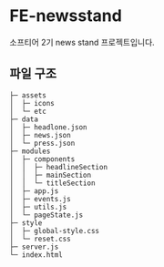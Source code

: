 # FE-newsstand

소프티어 2기 news stand 프로젝트입니다.

## 파일 구조

```
├─ assets
│  ├─ icons
│  └─ etc
├─ data
│  ├─ headlone.json
│  ├─ news.json
│  └─ press.json
├─ modules
│  ├─ components
│  │  ├─ headlineSection
│  │  ├─ mainSection
│  │  └─ titleSection
│  ├─ app.js
│  ├─ events.js
│  ├─ utils.js
│  └─ pageState.js
├─ style
│  ├─ global-style.css
│  └─ reset.css
├─ server.js
└─ index.html
```
